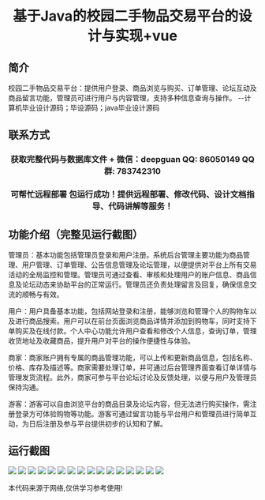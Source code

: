 <p><h1 align="center">基于Java的校园二手物品交易平台的设计与实现+vue</h1></p>

## 简介
校园二手物品交易平台：提供用户登录、商品浏览与购买、订单管理、论坛互动及商品留言功能，管理员可进行用户与内容管理，支持多种信息查询与操作。    --计算机毕业设计源码；毕设源码；java毕业设计源码


## 联系方式
<p><h3 align="center">获取完整代码与数据库文件 + 微信：deepguan QQ: 86050149 QQ群: 783742310</h3></p>
<p><h3 align="center">可帮忙远程部署 包运行成功！提供远程部署、修改代码、设计文档指导、代码讲解等服务！</h3></p>

## 功能介绍（完整见运行截图）
管理员：基本功能包括管理员登录和用户注册。系统后台管理主要功能为商品管理、用户管理、订单管理、公告信息管理及论坛管理，以便提供对平台上所有交易活动的全局监控和管理。管理员可通过查看、审核和处理用户的账户信息、商品信息及论坛动态来协助平台的正常运行。管理员还负责处理留言及回复，确保信息交流的顺畅与有效。

用户：用户具备基本功能，包括网站登录和注册，能够浏览和管理个人的购物车以及进行商品搜索。用户可以在前台页面浏览商品详情并添加到购物车，同时支持下单购买及在线付款。个人中心功能允许用户查看和修改个人信息，查询订单，管理收货地址及收藏商品，提升用户对平台的操作便捷性与体验。

商家：商家账户拥有专属的商品管理功能，可以上传和更新商品信息，包括名称、价格、库存及描述等。商家需要处理订单，并可通过后台管理界面查看订单详情与管理发货流程。此外，商家可参与平台论坛讨论及反馈处理，以便与用户及管理员保持沟通。

游客：游客可以自由浏览平台的商品目录及论坛内容，但无法进行购买操作，需注册登录方可体验购物等功能。游客可通过留言功能与平台用户和管理员进行简单互动，为日后注册及参与平台提供初步的认知和了解。


## 运行截图
![](https://bs-1329754181.cos.ap-shanghai.myqcloud.com/ssm/CampusSecondHandTradingPlatform5/img/001.jpg)
![](https://bs-1329754181.cos.ap-shanghai.myqcloud.com/ssm/CampusSecondHandTradingPlatform5/img/002.jpg)
![](https://bs-1329754181.cos.ap-shanghai.myqcloud.com/ssm/CampusSecondHandTradingPlatform5/img/003.jpg)
![](https://bs-1329754181.cos.ap-shanghai.myqcloud.com/ssm/CampusSecondHandTradingPlatform5/img/004.jpg)
![](https://bs-1329754181.cos.ap-shanghai.myqcloud.com/ssm/CampusSecondHandTradingPlatform5/img/005.jpg)
![](https://bs-1329754181.cos.ap-shanghai.myqcloud.com/ssm/CampusSecondHandTradingPlatform5/img/006.jpg)
![](https://bs-1329754181.cos.ap-shanghai.myqcloud.com/ssm/CampusSecondHandTradingPlatform5/img/007.jpg)
![](https://bs-1329754181.cos.ap-shanghai.myqcloud.com/ssm/CampusSecondHandTradingPlatform5/img/008.jpg)
![](https://bs-1329754181.cos.ap-shanghai.myqcloud.com/ssm/CampusSecondHandTradingPlatform5/img/009.jpg)
![](https://bs-1329754181.cos.ap-shanghai.myqcloud.com/ssm/CampusSecondHandTradingPlatform5/img/010.jpg)
![](https://bs-1329754181.cos.ap-shanghai.myqcloud.com/ssm/CampusSecondHandTradingPlatform5/img/011.jpg)
![](https://bs-1329754181.cos.ap-shanghai.myqcloud.com/ssm/CampusSecondHandTradingPlatform5/img/012.jpg)
![](https://bs-1329754181.cos.ap-shanghai.myqcloud.com/ssm/CampusSecondHandTradingPlatform5/img/013.jpg)
![](https://bs-1329754181.cos.ap-shanghai.myqcloud.com/ssm/CampusSecondHandTradingPlatform5/img/014.jpg)
![](https://bs-1329754181.cos.ap-shanghai.myqcloud.com/ssm/CampusSecondHandTradingPlatform5/img/015.jpg)
![](https://bs-1329754181.cos.ap-shanghai.myqcloud.com/ssm/CampusSecondHandTradingPlatform5/img/016.jpg)

<p>本代码来源于网络,仅供学习参考使用!</p>
